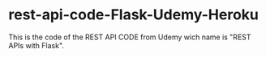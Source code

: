 # rest-api-code-Flask-Udemy-Heroku
This is the code of the REST API CODE from Udemy wich name is "REST APIs with Flask". 
